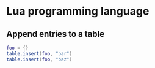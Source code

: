 # Lua programming language

## Append entries to a table

```lua
foo = {}
table.insert(foo, "bar")
table.insert(foo, "baz")
```
